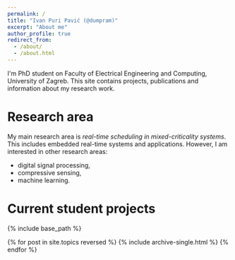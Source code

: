 ```yaml
---
permalink: /
title: "Ivan Puri Pavić (@dumpram)"
excerpt: "About me"
author_profile: true
redirect_from: 
  - /about/
  - /about.html
---
```


I'm PhD student on Faculty of Electrical Engineering and Computing, University of Zagreb. 
This site contains projects, publications and information about my research work.

# Research area

My main research area is _real-time scheduling in mixed-criticality systems_.
This includes embedded real-time systems and applications. However, I am 
interested in other research areas:

* digital signal processing,
* compressive sensing,
* machine learning.

# Current student projects

{% include base_path %}

{% for post in site.topics reversed %}
  {% include archive-single.html %}
{% endfor %}
